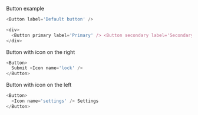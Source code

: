 Button example

```js
<Button label='Default button' />
```

```js
<div>
  <Button primary label='Primary' /> <Button secondary label='Secondary' />
</div>
```

Button with icon on the right

```js
<Button>
  Submit <Icon name='lock' />
</Button>
```

Button with icon on the left

```js
<Button>
  <Icon name='settings' /> Settings
</Button>
```